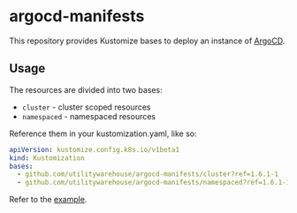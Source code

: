 # argocd-manifests

This repository provides Kustomize bases to deploy an instance of
[ArgoCD](https://argoproj.github.io/argo-cd/).

## Usage

The resources are divided into two bases:

- `cluster` - cluster scoped resources
- `namespaced` - namespaced resources

Reference them in your kustomization.yaml, like so:

```yaml
apiVersion: kustomize.config.k8s.io/v1beta1
kind: Kustomization
bases:
  - github.com/utilitywarehouse/argocd-manifests/cluster?ref=1.6.1-1
  - github.com/utilitywarehouse/argocd-manifests/namespaced?ref=1.6.1-1
```

Refer to the [example](example/).
